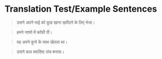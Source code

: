 # Translation Test/Example Sentences

> उसने अपने भाई को कुछ खाना खरीदने के लिए भेजा।

> हमने नाश्ते में कॉफी पी।

> वह अपने कुत्ते के साथ खेलता था।

> उसने कल स्वादिष्ट लंच बनाया।
